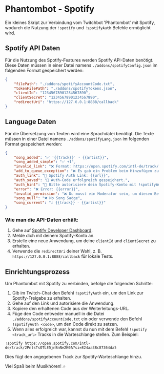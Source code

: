 # Phantombot - Spotify

Ein kleines Skript zur Verbindung vom Twitchbot 'Phantombot' mit Spotify, wodurch die Nutzung der `!spotify` und `!spotifyAuth` Befehle ermöglicht wird.

## Spotify API Daten

Für die Nutzung des Spotify-Features werden Spotify API-Daten benötigt. Diese Daten müssen in einer Datei namens `./addons/spotifyConfig.json` im folgenden Format gespeichert werden:

```json
{
    "filePath": "./addons/spotifyAccountCode.txt",
    "tokenFilePath": "./addons/spotifyTokens.json",
    "clientId": "12345678901234567890",
    "clientSecret": "12345678901234567890",
    "redirectUri": "https://127.0.0.1:8888/callback"
}
```

## Language Daten

Für die Übersetzung von Texten wird eine Sprachdatei benötigt. Die Texte müssen in einer Datei namens `./addons/spotifyLang.json` im folgenden Format gespeichert werden:

```json
{
    "song_added": "✅ '{{track}}' - {{artist}}",
    "song_added_simple": "✅ +1",
    "invalid_link": "❌ Format: https://open.spotify.com/intl-de/track/...",
    "add_to_queue_exception": "❌ Es gab ein Problem beim Hinzufügen zur Warteschlange.",
    "auth_link": "🔗 Spotify Auth Link: {{url}}",
    "auth_saved": "🔐 Auth-Code erfolgreich gespeichert.",
    "auth_hint": "🔑 Bitte autorisiere dein Spotify-Konto mit !spotifyAuth <code>",
    "error": "❌ Error: {{error}}",
    "invalid_permission": "❌ Du musst ein Moderator sein, um diesen Befehl zu benutzen!",
    "song_null": "❌ No Song Sadge",
    "song_current": "🎶 {{track}} - {{artist}}"
}
```

### Wie man die API-Daten erhält:

1. Gehe auf [Spotify Developer Dashboard](https://developer.spotify.com/dashboard/applications).
2. Melde dich mit deinem Spotify-Konto an.
3. Erstelle eine neue Anwendung, um deine `clientId` und `clientSecret` zu erhalten.
4. Verwende die `redirectUri` deiner Wahl, z. B. `https://127.0.0.1:8888/callback` für lokale Tests.

## Einrichtungsprozess

Um Phantombot mit Spotify zu verbinden, befolge die folgenden Schritte:

1. Gib im Twitch-Chat den Befehl `!spotifyAuth` ein, um den Link zur Spotify-Freigabe zu erhalten.
2. Gehe auf den Link und autorisiere die Anwendung.
3. Kopiere den erhaltenen Code aus der Weiterleitungs-URL.
4. Füge den Code entweder manuell in die Datei `./addons/spotifyAccountCode.txt` ein oder verwende den Befehl `!spotifyAuth <code>`, um den Code direkt zu setzen.
5. Wenn alles erfolgreich war, kannst du nun mit dem Befehl `!spotify <track_url>` Tracks in die Warteschlange stellen. Zum Beispiel:

`!spotify https://open.spotify.com/intl-de/track/2PnlsTsOTLE5jnBnNe2K0A?si=824aa38c87364da5`

Dies fügt den angegebenen Track zur Spotify-Warteschlange hinzu.

Viel Spaß beim Musikhören! 🎶
